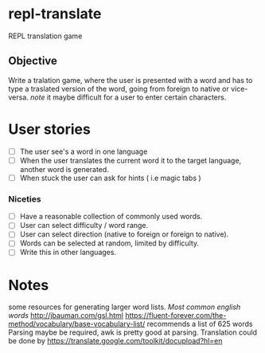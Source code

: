 # repl-translate
REPL translation game

## Objective
Write a tralation game, where the user is presented with a word and has to type a traslated version of the word, going from foreign to native or vice-versa.
_note_ it maybe difficult for a user to enter certain characters.

# User stories
+  [ ] The user see's a word in one language
+ [ ] When the user translates the current word it to the target language, another word is generated.
+ [ ] When stuck the user can ask for hints ( i.e magic tabs )

### Niceties
+ [ ] Have a reasonable collection of commonly used words.
+ [ ] User can select difficulty / word range.
+ [ ] User can select direction (native to foreign or foreign to native).
+ [ ] Words can be selected at random, limited by difficulty.
+ [ ] Write this in other languages.

# Notes
some resources for generating larger word lists.
_Most common english words_ <http://jbauman.com/gsl.html>
<https://fluent-forever.com/the-method/vocabulary/base-vocabulary-list/> recommends a list of 625 words
Parsing maybe be required, awk is pretty good at parsing.
Translation could be done by https://translate.google.com/toolkit/docupload?hl=en
